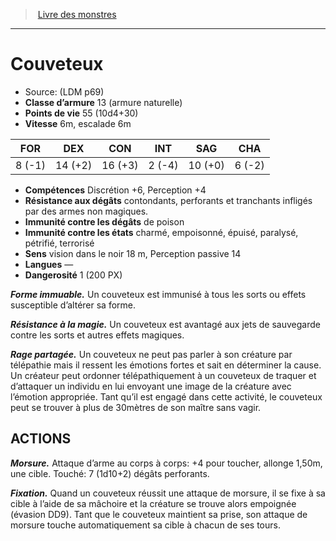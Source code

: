 ﻿> [Livre des monstres](tome_of_beasts.md)

---

# Couveteux

- Source: (LDM p69)
- **Classe d’armure** 13 (armure naturelle)
- **Points de vie** 55 (10d4+30)
- **Vitesse** 6m, escalade 6m

|FOR|DEX|CON|INT|SAG|CHA|
|---|---|---|---|---|---|
|8 (-1)|14 (+2)|16 (+3)|2 (-4)|10 (+0)|6 (-2)|

- **Compétences** Discrétion +6, Perception +4
- **Résistance aux dégâts** contondants, perforants et tranchants infligés par des armes non magiques.
- **Immunité contre les dégâts** de poison
- **Immunité contre les états** charmé, empoisonné, épuisé, paralysé, pétrifié, terrorisé
- **Sens** vision dans le noir 18 m, Perception passive 14
- **Langues** —
- **Dangerosité** 1 (200 PX)

**_Forme immuable._** Un couveteux est immunisé à tous les sorts ou effets susceptible d’altérer sa forme.

**_Résistance à la magie._** Un couveteux est avantagé aux jets de sauvegarde contre les sorts et autres effets magiques.

**_Rage partagée._** Un couveteux ne peut pas parler à son créature par télépathie mais il ressent les émotions fortes et sait en déterminer la cause. Un créateur peut ordonner télépathiquement à un couveteux de traquer et d’attaquer un individu en lui envoyant une image de la créature avec l’émotion appropriée. Tant qu’il est engagé dans cette activité, le couveteux peut se trouver à plus de 30mètres de son maître sans vagir.

## ACTIONS

**_Morsure._** Attaque d’arme au corps à corps: +4 pour toucher, allonge 1,50m, une cible. Touché: 7 (1d10+2) dégâts perforants.

**_Fixation._** Quand un couveteux réussit une attaque de morsure, il se fixe à sa cible à l’aide de sa mâchoire et la créature se trouve alors empoignée (évasion DD9). Tant que le couveteux maintient sa prise, son attaque de morsure touche automatiquement sa cible à chacun de ses tours.

